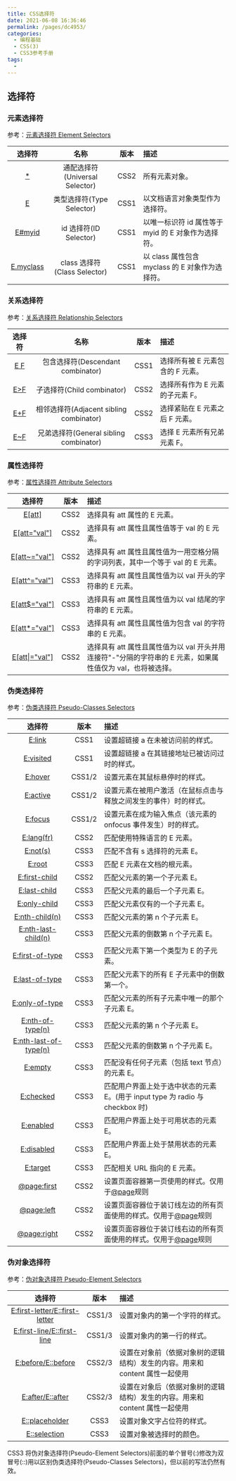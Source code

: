 ```yaml
---
title: CSS选择符
date: 2021-06-08 16:36:46
permalink: /pages/dc4953/
categories:
  - 编程基础
  - CSS(3)
  - CSS3参考手册
tags:
  -
---
```


## 选择符

### 元素选择符

参考：[元素选择符 Element Selectors](http://caibaojian.com/css3/selectors/element/)

|                                        选择符                                        |              名称              | 版本 | 描述                                                |
| :----------------------------------------------------------------------------------: | :----------------------------: | :--: | :-------------------------------------------------- |
|     [\*](itss://FAD4EC3B-D775-41FC-B093-1297178F932D/selectors/element/all.htm)      | 通配选择符(Universal Selector) | CSS2 | 所有元素对象。                                      |
|       [E](itss://FAD4EC3B-D775-41FC-B093-1297178F932D/selectors/element/e.htm)       |   类型选择符(Type Selector)    | CSS1 | 以文档语言对象类型作为选择符。                      |
|    [E#myid](itss://FAD4EC3B-D775-41FC-B093-1297178F932D/selectors/element/id.htm)    |     id 选择符(ID Selector)     | CSS1 | 以唯一标识符 id 属性等于 myid 的 E 对象作为选择符。 |
| [E.myclass](itss://FAD4EC3B-D775-41FC-B093-1297178F932D/selectors/element/class.htm) |  class 选择符(Class Selector)  | CSS1 | 以 class 属性包含 myclass 的 E 对象作为选择符。     |

### 关系选择符

参考：[关系选择符 Relationship Selectors](http://caibaojian.com/css3/selectors/relationship/)

|                                           选择符                                           |                  名称                   | 版本 | 描述                             |
| :----------------------------------------------------------------------------------------: | :-------------------------------------: | :--: | :------------------------------- |
|      [E F](itss://FAD4EC3B-D775-41FC-B093-1297178F932D/selectors/relationship/ef.htm)      |    包含选择符(Descendant combinator)    | CSS1 | 选择所有被 E 元素包含的 F 元素。 |
|  [E>F](itss://FAD4EC3B-D775-41FC-B093-1297178F932D/selectors/relationship/e-child-f.htm)   |       子选择符(Child combinator)        | CSS2 | 选择所有作为 E 元素的子元素 F。  |
| [E+F](itss://FAD4EC3B-D775-41FC-B093-1297178F932D/selectors/relationship/e-adjacent-f.htm) | 相邻选择符(Adjacent sibling combinator) | CSS2 | 选择紧贴在 E 元素之后 F 元素。   |
| [E~F](itss://FAD4EC3B-D775-41FC-B093-1297178F932D/selectors/relationship/e-brother-f.htm)  | 兄弟选择符(General sibling combinator)  | CSS3 | 选择 E 元素所有兄弟元素 F。      |

### 属性选择符

参考：[属性选择符 Attribute Selectors](http://caibaojian.com/css3/selectors/attribute/)

|                                           选择符                                           | 版本 | 描述                                                                                                       |
| :----------------------------------------------------------------------------------------: | :--: | :--------------------------------------------------------------------------------------------------------- |
|     [E[att]](itss://FAD4EC3B-D775-41FC-B093-1297178F932D/selectors/attribute/att.htm)      | CSS2 | 选择具有 att 属性的 E 元素。                                                                               |
|  [E[att="val"]](itss://FAD4EC3B-D775-41FC-B093-1297178F932D/selectors/attribute/att2.htm)  | CSS2 | 选择具有 att 属性且属性值等于 val 的 E 元素。                                                              |
| [E[att~="val"]](itss://FAD4EC3B-D775-41FC-B093-1297178F932D/selectors/attribute/att3.htm)  | CSS2 | 选择具有 att 属性且属性值为一用空格分隔的字词列表，其中一个等于 val 的 E 元素。                            |
| [E[att^="val"]](itss://FAD4EC3B-D775-41FC-B093-1297178F932D/selectors/attribute/att4.htm)  | CSS3 | 选择具有 att 属性且属性值为以 val 开头的字符串的 E 元素。                                                  |
| [E[att\$="val"]](itss://FAD4EC3B-D775-41FC-B093-1297178F932D/selectors/attribute/att5.htm) | CSS3 | 选择具有 att 属性且属性值为以 val 结尾的字符串的 E 元素。                                                  |
| [E[att\*="val"]](itss://FAD4EC3B-D775-41FC-B093-1297178F932D/selectors/attribute/att6.htm) | CSS3 | 选择具有 att 属性且属性值为包含 val 的字符串的 E 元素。                                                    |
| [E[att\|="val"]](itss://FAD4EC3B-D775-41FC-B093-1297178F932D/selectors/attribute/att7.htm) | CSS2 | 选择具有 att 属性且属性值为以 val 开头并用连接符"-"分隔的字符串的 E 元素，如果属性值仅为 val，也将被选择。 |

### 伪类选择符

参考：[伪类选择符 Pseudo-Classes Selectors](http://caibaojian.com/css3/selectors/pseudo-classes/)

|                                                         选择符                                                          |  版本  | 描述                                                                                                                           |
| :---------------------------------------------------------------------------------------------------------------------: | :----: | :----------------------------------------------------------------------------------------------------------------------------- |
|                 [E:link](itss://FAD4EC3B-D775-41FC-B093-1297178F932D/selectors/pseudo-classes/link.htm)                 |  CSS1  | 设置超链接 a 在未被访问前的样式。                                                                                              |
|              [E:visited](itss://FAD4EC3B-D775-41FC-B093-1297178F932D/selectors/pseudo-classes/visited.htm)              |  CSS1  | 设置超链接 a 在其链接地址已被访问过时的样式。                                                                                  |
|                [E:hover](itss://FAD4EC3B-D775-41FC-B093-1297178F932D/selectors/pseudo-classes/hover.htm)                | CSS1/2 | 设置元素在其鼠标悬停时的样式。                                                                                                 |
|               [E:active](itss://FAD4EC3B-D775-41FC-B093-1297178F932D/selectors/pseudo-classes/active.htm)               | CSS1/2 | 设置元素在被用户激活（在鼠标点击与释放之间发生的事件）时的样式。                                                               |
|                [E:focus](itss://FAD4EC3B-D775-41FC-B093-1297178F932D/selectors/pseudo-classes/focus.htm)                | CSS1/2 | 设置元素在成为输入焦点（该元素的 onfocus 事件发生）时的样式。                                                                  |
|            [E:lang(fr)](<itss://FAD4EC3B-D775-41FC-B093-1297178F932D/selectors/pseudo-classes/lang(fr).htm>)            |  CSS2  | 匹配使用特殊语言的 E 元素。                                                                                                    |
|              [E:not(s)](<itss://FAD4EC3B-D775-41FC-B093-1297178F932D/selectors/pseudo-classes/not(s).htm>)              |  CSS3  | 匹配不含有 s 选择符的元素 E。                                                                                                  |
|                 [E:root](itss://FAD4EC3B-D775-41FC-B093-1297178F932D/selectors/pseudo-classes/root.htm)                 |  CSS3  | 匹配 E 元素在文档的根元素。                                                                                                    |
|          [E:first-child](itss://FAD4EC3B-D775-41FC-B093-1297178F932D/selectors/pseudo-classes/first-child.htm)          |  CSS2  | 匹配父元素的第一个子元素 E。                                                                                                   |
|           [E:last-child](itss://FAD4EC3B-D775-41FC-B093-1297178F932D/selectors/pseudo-classes/last-child.htm)           |  CSS3  | 匹配父元素的最后一个子元素 E。                                                                                                 |
|           [E:only-child](itss://FAD4EC3B-D775-41FC-B093-1297178F932D/selectors/pseudo-classes/only-child.htm)           |  CSS3  | 匹配父元素仅有的一个子元素 E。                                                                                                 |
|        [E:nth-child(n)](<itss://FAD4EC3B-D775-41FC-B093-1297178F932D/selectors/pseudo-classes/nth-child(n).htm>)        |  CSS3  | 匹配父元素的第 n 个子元素 E。                                                                                                  |
|   [E:nth-last-child(n)](<itss://FAD4EC3B-D775-41FC-B093-1297178F932D/selectors/pseudo-classes/nth-last-child(n).htm>)   |  CSS3  | 匹配父元素的倒数第 n 个子元素 E。                                                                                              |
|        [E:first-of-type](itss://FAD4EC3B-D775-41FC-B093-1297178F932D/selectors/pseudo-classes/first-of-type.htm)        |  CSS3  | 匹配父元素下第一个类型为 E 的子元素。                                                                                          |
|         [E:last-of-type](itss://FAD4EC3B-D775-41FC-B093-1297178F932D/selectors/pseudo-classes/last-of-type.htm)         |  CSS3  | 匹配父元素下的所有 E 子元素中的倒数第一个。                                                                                    |
|         [E:only-of-type](itss://FAD4EC3B-D775-41FC-B093-1297178F932D/selectors/pseudo-classes/only-of-type.htm)         |  CSS3  | 匹配父元素的所有子元素中唯一的那个子元素 E。                                                                                   |
|      [E:nth-of-type(n)](<itss://FAD4EC3B-D775-41FC-B093-1297178F932D/selectors/pseudo-classes/nth-of-type(n).htm>)      |  CSS3  | 匹配父元素的第 n 个子元素 E。                                                                                                  |
| [E:nth-last-of-type(n)](<itss://FAD4EC3B-D775-41FC-B093-1297178F932D/selectors/pseudo-classes/nth-last-of-type(n).htm>) |  CSS3  | 匹配父元素的倒数第 n 个子元素 E。                                                                                              |
|                [E:empty](itss://FAD4EC3B-D775-41FC-B093-1297178F932D/selectors/pseudo-classes/empty.htm)                |  CSS3  | 匹配没有任何子元素（包括 text 节点）的元素 E。                                                                                 |
|              [E:checked](itss://FAD4EC3B-D775-41FC-B093-1297178F932D/selectors/pseudo-classes/checked.htm)              |  CSS3  | 匹配用户界面上处于选中状态的元素 E。(用于 input type 为 radio 与 checkbox 时)                                                  |
|              [E:enabled](itss://FAD4EC3B-D775-41FC-B093-1297178F932D/selectors/pseudo-classes/enabled.htm)              |  CSS3  | 匹配用户界面上处于可用状态的元素 E。                                                                                           |
|             [E:disabled](itss://FAD4EC3B-D775-41FC-B093-1297178F932D/selectors/pseudo-classes/disabled.htm)             |  CSS3  | 匹配用户界面上处于禁用状态的元素 E。                                                                                           |
|               [E:target](itss://FAD4EC3B-D775-41FC-B093-1297178F932D/selectors/pseudo-classes/target.htm)               |  CSS3  | 匹配相关 URL 指向的 E 元素。                                                                                                   |
|           [@page:first](itss://FAD4EC3B-D775-41FC-B093-1297178F932D/selectors/pseudo-classes/@page-first.htm)           |  CSS2  | 设置页面容器第一页使用的样式。仅用于[@page](itss://FAD4EC3B-D775-41FC-B093-1297178F932D/rules/@page.htm)规则                   |
|            [@page:left](itss://FAD4EC3B-D775-41FC-B093-1297178F932D/selectors/pseudo-classes/@page-left.htm)            |  CSS2  | 设置页面容器位于装订线左边的所有页面使用的样式。仅用于[@page](itss://FAD4EC3B-D775-41FC-B093-1297178F932D/rules/@page.htm)规则 |
|           [@page:right](itss://FAD4EC3B-D775-41FC-B093-1297178F932D/selectors/pseudo-classes/@page-right.htm)           |  CSS2  | 设置页面容器位于装订线右边的所有页面使用的样式。仅用于[@page](itss://FAD4EC3B-D775-41FC-B093-1297178F932D/rules/@page.htm)规则 |

### 伪对象选择符

参考：[伪对象选择符 Pseudo-Element Selectors](http://caibaojian.com/css3/selectors/pseudo-element/)

|                                                         选择符                                                          |  版本  | 描述                                                                        |
| :---------------------------------------------------------------------------------------------------------------------: | :----: | :-------------------------------------------------------------------------- |
| [E:first-letter/E::first-letter](itss://FAD4EC3B-D775-41FC-B093-1297178F932D/selectors/pseudo-element/first-letter.htm) | CSS1/3 | 设置对象内的第一个字符的样式。                                              |
|    [E:first-line/E::first-line](itss://FAD4EC3B-D775-41FC-B093-1297178F932D/selectors/pseudo-element/first-line.htm)    | CSS1/3 | 设置对象内的第一行的样式。                                                  |
|          [E:before/E::before](itss://FAD4EC3B-D775-41FC-B093-1297178F932D/selectors/pseudo-element/before.htm)          | CSS2/3 | 设置在对象前（依据对象树的逻辑结构）发生的内容。用来和 content 属性一起使用 |
|           [E:after/E::after](itss://FAD4EC3B-D775-41FC-B093-1297178F932D/selectors/pseudo-element/after.htm)            | CSS2/3 | 设置在对象后（依据对象树的逻辑结构）发生的内容。用来和 content 属性一起使用 |
|         [E::placeholder](itss://FAD4EC3B-D775-41FC-B093-1297178F932D/selectors/pseudo-element/placeholder.htm)          |  CSS3  | 设置对象文字占位符的样式。                                                  |
|           [E::selection](itss://FAD4EC3B-D775-41FC-B093-1297178F932D/selectors/pseudo-element/selection.htm)            |  CSS3  | 设置对象被选择时的颜色。                                                    |

CSS3 将伪对象选择符(Pseudo-Element Selectors)前面的单个冒号(:)修改为双冒号(::)用以区别伪类选择符(Pseudo-Classes Selectors)，但以前的写法仍然有效。
